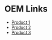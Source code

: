 # OEM Links

- [Product 1](https://example.com/product1)
- [Product 2](https://example.com/product2)
- [Product 3](https://example.com/product3)